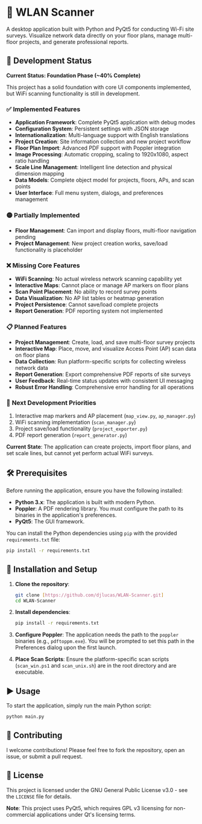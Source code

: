 # 📡 WLAN Scanner

A desktop application built with Python and PyQt5 for conducting Wi-Fi site surveys. Visualize network data directly on your floor plans, manage multi-floor projects, and generate professional reports.

## 🚧 Development Status

**Current Status: Foundation Phase (~40% Complete)**

This project has a solid foundation with core UI components implemented, but WiFi scanning functionality is still in development.

### ✅ **Implemented Features**
- **Application Framework**: Complete PyQt5 application with debug modes
- **Configuration System**: Persistent settings with JSON storage
- **Internationalization**: Multi-language support with English translations
- **Project Creation**: Site information collection and new project workflow
- **Floor Plan Import**: Advanced PDF support with Poppler integration
- **Image Processing**: Automatic cropping, scaling to 1920x1080, aspect ratio handling  
- **Scale Line Management**: Intelligent line detection and physical dimension mapping
- **Data Models**: Complete object model for projects, floors, APs, and scan points
- **User Interface**: Full menu system, dialogs, and preferences management

### 🟡 **Partially Implemented**
- **Floor Management**: Can import and display floors, multi-floor navigation pending
- **Project Management**: New project creation works, save/load functionality is placeholder

### ❌ **Missing Core Features**
- **WiFi Scanning**: No actual wireless network scanning capability yet
- **Interactive Maps**: Cannot place or manage AP markers on floor plans
- **Scan Point Placement**: No ability to record survey points
- **Data Visualization**: No AP list tables or heatmap generation  
- **Project Persistence**: Cannot save/load complete projects
- **Report Generation**: PDF reporting system not implemented

### 📋 **Planned Features**
- **Project Management**: Create, load, and save multi-floor survey projects
- **Interactive Map**: Place, move, and visualize Access Point (AP) scan data on floor plans
- **Data Collection**: Run platform-specific scripts for collecting wireless network data
- **Report Generation**: Export comprehensive PDF reports of site surveys
- **User Feedback**: Real-time status updates with consistent UI messaging
- **Robust Error Handling**: Comprehensive error handling for all operations

### 🎯 **Next Development Priorities**
1. Interactive map markers and AP placement (`map_view.py`, `ap_manager.py`)
2. WiFi scanning implementation (`scan_manager.py`)
3. Project save/load functionality (`project_exporter.py`)
4. PDF report generation (`report_generator.py`)

**Current State**: The application can create projects, import floor plans, and set scale lines, but cannot yet perform actual WiFi surveys.

## 🛠️ Prerequisites

Before running the application, ensure you have the following installed:

-   **Python 3.x**: The application is built with modern Python.
-   **Poppler**: A PDF rendering library. You must configure the path to its binaries in the application's preferences.
-   **PyQt5**: The GUI framework.

You can install the Python dependencies using `pip` with the provided `requirements.txt` file:

```bash
pip install -r requirements.txt
```

## 🚀 Installation and Setup

1.  **Clone the repository**:

    ```bash
    git clone [https://github.com/djlucas/WLAN-Scanner.git]
    cd WLAN-Scanner
    ```

2.  **Install dependencies**:

    ```bash
    pip install -r requirements.txt
    ```

3.  **Configure Poppler**:
    The application needs the path to the `poppler` binaries (e.g., `pdftoppm.exe`). You will be prompted to set this path in the Preferences dialog upon the first launch.

4.  **Place Scan Scripts**:
    Ensure the platform-specific scan scripts (`scan_win.ps1` and `scan_unix.sh`) are in the root directory and are executable.

## ▶️ Usage

To start the application, simply run the main Python script:

```bash
python main.py
```

## 🤝 Contributing

I welcome contributions! Please feel free to fork the repository, open an issue, or submit a pull request.

## 📄 License

This project is licensed under the GNU General Public License v3.0 - see the `LICENSE` file for details.

**Note**: This project uses PyQt5, which requires GPL v3 licensing for non-commercial applications under Qt's licensing terms.

